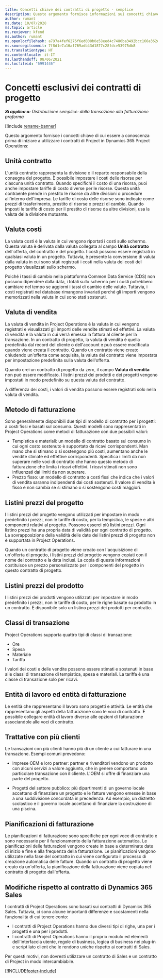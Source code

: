 ```yaml
---
title: Concetti chiave dei contratti di progetto - semplice
description: Questo argomento fornisce informazioni sui concetti chiave dei contratti di progetto.
author: rumant
ms.date: 10/07/2020
ms.topic: article
ms.reviewer: kfend
ms.author: rumant
ms.openlocfilehash: a797a4fef6276f6ed008b0e58eed4c7480ba3492bcc166a362d4ff2816acf777
ms.sourcegitcommit: 7f8d1e7a16af769adb43d1877c28fdce53975db8
ms.translationtype: HT
ms.contentlocale: it-IT
ms.lasthandoff: 08/06/2021
ms.locfileid: "6991446"
---
```

# <a name="concepts-unique-to-project-contracts"></a>Concetti esclusivi dei contratti di progetto

_**Si applica a:** Distribuzione semplice: dalla transazione alla fatturazione proforma_

[!include [rename-banner](~/includes/cc-data-platform-banner.md)]

Questo argomento fornisce i concetti chiave di cui essere a conoscenza prima di iniziare a utilizzare i contratti di Project in Dynamics 365 Project Operations:

## <a name="contracting-unit"></a>Unità contratto

L'unità contratto rappresenta la divisione o il reparto responsabile della consegna del progetto. È possibile impostare i costi delle risorse per ciascuna unità contratto. Quando specifichi il costo di una risorsa, puoi anche impostare tariffe di costo diverse per le risorse. Questa unità contraente prende in prestito le risorse da altre divisioni o procedure all'interno dell'impresa. Le tariffe di costo delle risorse sono indicate come prezzi di trasferimento, prestito di risorse o prezzi di cambio. Quando imposti le tariffe di costo per il prestito di risorse da altre divisioni, usa la valuta della divisione mutuante.

## <a name="cost-currency"></a>Valuta costi

La valuta costi è la valuta in cui vengono riportati i costi sullo schermo. Questa valuta è derivata dalla valuta collegata al campo **Unità contratto** dell'offerta, del contratto e del progetto. I costi possono essere registrati in qualsiasi valuta in un progetto. Tuttavia, è presente la conversione di valuta dalla valuta in cui sono stati registrati i costi nella valuta dei costi del progetto visualizzati sullo schermo.

Poiché i tassi di cambio nella piattaforma Common Data Service (CDS) non possono dipendere dalla data, i totali sullo schermo per i costi potrebbero cambiare nel tempo se aggiorni i tassi di cambio delle valute. Tuttavia, i costi registrati nel database rimangono invariati perché gli importi vengono memorizzati nella valuta in cui sono stati sostenuti.

## <a name="sales-currency"></a>Valuta di vendita

La valuta di vendita in Project Operations è la valuta in cui vengono registrati e visualizzati gli importi delle vendite stimati ed effettivi. La valuta di vendita è la valuta in cui verrà emessa la fattura al cliente per la transazione. In un contratto di progetto, la valuta di vendita è quella predefinita dal record del cliente o dell'account e può essere modificata quando viene creata il contratto. Quando un contratto viene creato chiudendo un'offerta come acquisita, la valuta del contratto viene impostata per impostazione predefinita sulla valuta dell'offerta.

Quando crei un contratto di progetto da zero, il campo **Valuta di vendita** non può essere modificato. I listini prezzi dei prodotti e dei progetti vengono impostati in modo predefinito su questa valuta del contratto.

A differenza dei costi, i valori di vendita possono essere registrati solo nella valuta di vendita.

## <a name="billing-method"></a>Metodo di fatturazione

Sono generalmente disponibili due tipi di modello di contratto per i progetti: a costi fissi e basati sul consumo. Questi modelli sono rappresentati in Project Operations come metodi di fatturazione con due possibili valori:

- Tempistica e materiali: un modello di contratto basato sul consumo in cui ogni costo sostenuto è supportato da ricavi corrispondenti. Man mano che si stimano o si sostengono più costi, aumentano anche le vendite stimate ed effettive corrispondenti. Specifica i limiti da non superare nelle voci di contratto che hanno questo metodo di fatturazione che limita i ricavi effettivi. I ricavi stimati non sono influenzati dai limiti da non superare.
- Prezzo fisso: un modello di contratto a costi fissi che indica che i valori di vendita saranno indipendenti dai costi sostenuti. Il valore di vendita è fisso e non cambia se si stimano o si sostengono costi maggiori.

## <a name="project-price-lists"></a>Listini prezzi del progetto

I listini prezzi del progetto vengono utilizzati per impostare in modo predefinito i prezzi, non le tariffe di costo, per la tempistica, le spese e altri componenti relativi al progetto. Possono esserci più listini prezzi. Ogni listino prezzi ha una propria data di validità per ogni contratto di progetto. La sovrapposizione della validità delle date dei listini prezzi di progetto non è supportata in Project Operations.

Quando un contratto di progetto viene creato con l'acquisizione di un'offerta di progetto, i listini prezzi del progetto vengono copiati con il nome del contratto e la data inclusi. La copia di queste informazioni costituisce un prezzo personalizzato per i componenti del progetto in questo contratto di progetto.

## <a name="product-price-lists"></a>Listini prezzi del prodotto

I listini prezzi dei prodotti vengono utilizzati per impostare in modo predefinito i prezzi, non le tariffe di costo, per le righe basate su prodotto in un contratto. È disponibile solo un listino prezzi dei prodotti per contratto.

## <a name="transaction-classes"></a>Classi di transazione

Project Operations supporta quattro tipi di classi di transazione:

- Ore
- Spesa
- Materiale
- Tariffa

I valori dei costi e delle vendite possono essere stimati e sostenuti in base alle classi di transazione di tempistica, spesa e materiali. La tariffa è una classe di transazione solo per ricavi.

## <a name="work-entities-and-billing-entities"></a>Entità di lavoro ed entità di fatturazione

Le entità che rappresentano il lavoro sono progetti e attività. Le entità che rappresentano gli aspetti della fatturazione sono le voci di contratto. È possibile collegare entità di lavoro diverse alle opzioni di fatturazione associandole alle voci di contratto.

## <a name="multi-customer-deals"></a>Trattative con più clienti

Le transazioni con più clienti hanno più di un cliente a cui fatturare in una transazione. Esempi comuni prevedono:

- Imprese OEM e loro partner: partner e rivenditori vendono un prodotto con alcuni servizi a valore aggiunto, che in genere comportano una particolare transazione con il cliente. L'OEM si offre di finanziare una parte del progetto. 

- Progetti del settore pubblico: più dipartimenti di un governo locale accettano di finanziare un progetto e le fatture vengono emesse in base a una suddivisione concordata in precedenza. Ad esempio, un distretto scolastico e il governo locale accettano di finanziare la costruzione di una piscina.

## <a name="invoice-schedules"></a>Pianificazioni di fatturazione

Le pianificazioni di fatturazione sono specifiche per ogni voce di contratto e sono necessarie per il funzionamento della fatturazione automatica. Le pianificazioni delle fatturazioni vengono create in base a determinate date di inizio e fine e alla frequenza della fatturazione. Le pianificazioni vengono utilizzate nella fase del contratto in cui viene configurato il processo di creazione automatica delle fatture. Quando un contratto di progetto viene creato da un'offerta, la pianificazione della fatturazione viene copiata nel contratto di progetto dall'offerta.

## <a name="changes-from-the-dynamics-365-sales-contract"></a>Modifiche rispetto al contratto di Dynamics 365 Sales

I contratti di Project Operations sono basati sui contratti di Dynamics 365 Sales. Tuttavia, ci sono alcune importanti differenze e scostamenti nella funzionalità di cui tenere conto:

- I contratti di Project Operations hanno due diversi tipi di righe, una per i progetti e una per i prodotti.
- I contratti di Project Operations hanno il proprio modulo ed elementi dell'interfaccia utente, regole di business, logica di business nei plug-in e script lato client che le rendono uniche rispetto ai contratti di Sales.

Per questi motivi, non dovresti utilizzare un contratto di Sales e un contratto di Project in modo intercambiabile.


[!INCLUDE[footer-include](../../includes/footer-banner.md)]
